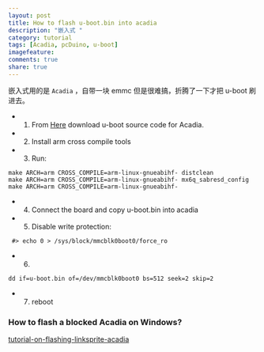 ```yaml
---
layout: post
title: How to flash u-boot.bin into acadia
description: "嵌入式 "
category: tutorial
tags: [Acadia, pcDuino, u-boot]
imagefeature:
comments: true
share: true
---
```

嵌入式用的是 `Acadia` ，自带一块 emmc 但是很难搞，折腾了一下才把 u-boot 刷进去。

<!--more-->
* 1.	From [Here](https://github.com/linksprite/u-boot-acadia1.0-beta) download u-boot source code for Acadia.
* 2.	Install arm cross compile tools
* 3.	Run:

~~~
make ARCH=arm CROSS_COMPILE=arm-linux-gnueabihf- distclean
make ARCH=arm CROSS_COMPILE=arm-linux-gnueabihf- mx6q_sabresd_config
make ARCH=arm CROSS_COMPILE=arm-linux-gnueabihf-
~~~

* 4.	Connect the board and copy u-boot.bin into acadia 
* 5.	Disable write protection:

~~~
 #> echo 0 > /sys/block/mmcblk0boot0/force_ro 
~~~

* 6.

~~~	
dd if=u-boot.bin of=/dev/mmcblk0boot0 bs=512 seek=2 skip=2
~~~

* 7.	reboot

### How to flash a blocked Acadia on Windows?
[tutorial-on-flashing-linksprite-acadia](http://learn.linksprite.com/acadia/tutorial-on-flashing-linksprite-acadia/)
